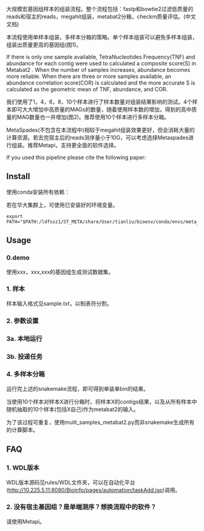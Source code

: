 大规模宏基因组样本的组装流程。整个流程包括：fastp和bowtie2过滤低质量的reads和宿主的reads，megahit组装，metabat2分箱，checkm质量评估。(中文文档)

本流程使用单样本组装，多样本分箱的策略。单个样本组装可以避免多样本组装，组装出质量更高的基因组(图1)。

If there is only one sample available, TetraNucleotides Frequency(TNF) and abundance for each contig were used to calculated a composite score(S) in Metabat2 . When the number of samples increases, abundance becomes more reliable. When there are three or more samples available, an abundance correlation score(COR) is calculated and the more accurate S is calculated as the geometric mean of TNF, abundance, and COR.

我们使用了1，4，6，8，10个样本进行了样本数量对组装结果影响的测试。4个样本即可大大增加中高质量的MAGs的数量，随着使用样本数的增加，得到的高中质量的MAG数量也一并增加(图2)。推荐使用10个样本进行多样本分箱。

MetaSpades(不包含在本流程中)相较于megahit组装效果更好，但会消耗大量的计算资源。若去完宿主后的reads测序量小于10G，可以考虑选择Metaspades进行组装。推荐Metapi，支持更全面的软件选择。

If you used this pipeline please cite the following paper:



## Install

使用conda安装所有依赖：



若在华大集群上，可使用已安装好的环境变量。
```
export PATH="$PATH:/ldfssz1/ST_META/share/User/tianliu/bioenv/conda/envs/meta_assemble_wdl/bin"
```

## Usage

### 0.demo

使用xxx，xxx,xxx的基因组生成测试数据集。



### 1. 样本

样本输入格式见sample.txt，以制表符分割。

### 2. 参数设置

### 3a. 本地运行

### 3b. 投递任务

### 4. 多样本分箱

运行完上述的snakemake流程，即可得到单装单bin的结果。

当使用10个样本对样本X进行分箱时，将样本X的contigs结果，以及从所有样本中随机抽取的10个样本(包括X自己)作为metabat2的输入。

为了该过程可重复，使用mulit_samples_metabat2.py而非snakemake生成所有的计算脚本。

## FAQ

### 1. WDL版本

WDL版本源码见rules/WDL文件夹，可以在自动化平台(http://10.225.5.11:8080/Bioinfo/pages/automation/taskAdd.jsp)调用。

### 2. 没有宿主基因组？是单端测序？想换流程中的软件？

请使用Metapi。

